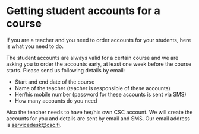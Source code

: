 # Getting student accounts for a course

If you are a teacher and you need to order accounts for your students,
here is what you need to do.

The student accounts are always valid for a certain course and we are
asking you to order the accounts early, at least one week before the
course starts. Please send us following details by email:

* Start and end date of the course
* Name of the teacher (teacher is responsible of these accounts)
* Her/his mobile number (password for these accounts is sent via SMS)
* How many accounts do you need

Also the teacher needs to have her/his own CSC account. We will
create the accounts for you and details are sent by email and SMS.
Our email address is servicedesk@csc.fi.
